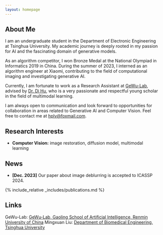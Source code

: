 ```yaml
---
layout: homepage
---
```


## About Me

I am an undergraduate student in the Department of Electronic Engineering at Tsinghua University. My academic journey is deeply rooted in my passion for AI and the fascinating domain of generative models.

As an algorithm competitor, I won Bronze Medal at the National Olympiad in Informatics 2019 in China. During the summer of 2023, I interned as an algorithm engineer at Xiaomi, contributing to the field of computational imaging and investigating generative AI.

Currently, I am fortunate to work as a Research Assistant at [GeWu-Lab](https://gewu-lab.github.io/), advised by [Dr. Di Hu](https://dtaoo.github.io/), who is a very passionate and respectful young scholar in the field of multimodal learning.

I am always open to communication and look forward to opportunities for collaboration in areas related to Generative AI and Computer Vision. Feel free to contact me at [hplv@foxmail.com](mailto:hplv@foxmail.com).

## Research Interests

- **Computer Vision:** image restoration, diffusion model, multimodal learning

## News

- **[Dec. 2023]** Our paper about image deblurring is accepted to ICASSP 2024.

{% include_relative _includes/publications.md %}

## Links

GeWu-Lab: [GeWu-Lab, Gaoling School of Artificial Intelligence, Renmin University of China](https://gewu-lab.github.io/member/)
Mingxuan Liu: [Department of Biomedical Engineering, Tsinghua University](https://arktis2022.github.io/)